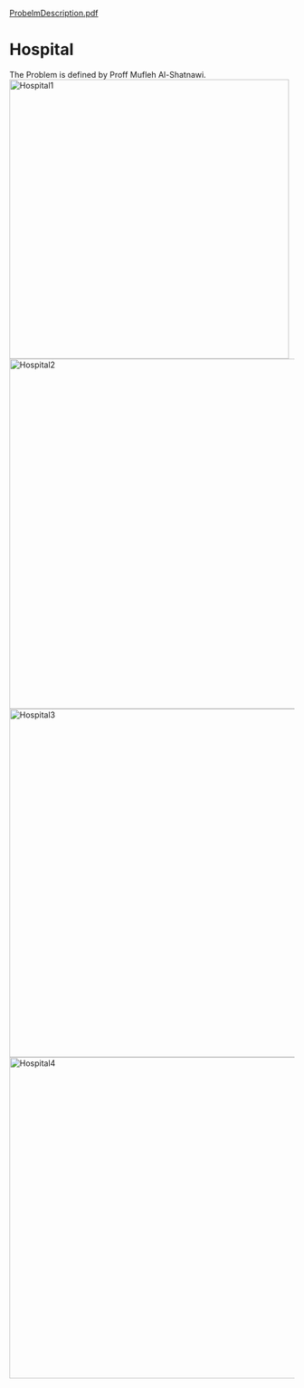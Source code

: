 [ProbelmDescription.pdf](https://github.com/YDihora/Hospital/files/8765736/ProbelmDescription.pdf)
# Hospital
The Problem is defined by Proff Mufleh Al-Shatnawi.
<img width="494" alt="Hospital1" src="https://user-images.githubusercontent.com/97642837/170153279-01d1758f-c631-4724-9292-d7b90f6781c4.png">
<img width="619" alt="Hospital2" src="https://user-images.githubusercontent.com/97642837/170153289-ee234694-8920-412a-99ac-8cecd399e475.png">
<img width="616" alt="Hospital3" src="https://user-images.githubusercontent.com/97642837/170153319-e2c4fd28-cf3d-4bcc-a556-1c8e52094a48.png">
<img width="568" alt="Hospital4" src="https://user-images.githubusercontent.com/97642837/170153336-85b20555-f80a-4390-948f-5cbec600efd6.png">

